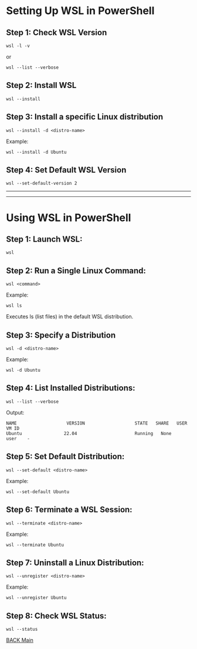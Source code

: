 # Setting Up WSL in PowerShell

## Step 1: Check WSL Version

```
wsl -l -v
```

or

```
wsl --list --verbose
```

## Step 2: Install WSL

```
wsl --install
```

## Step 3: Install a specific Linux distribution

```
wsl --install -d <distro-name>
```

Example:

```
wsl --install -d Ubuntu
```

## Step 4: Set Default WSL Version

```
wsl --set-default-version 2
```

---

---

# Using WSL in PowerShell

## Step 1: Launch WSL:

```
wsl
```

## Step 2: Run a Single Linux Command:

```
wsl <command>
```

Example:

```
wsl ls
```

Executes ls (list files) in the default WSL distribution.

## Step 3: Specify a Distribution

```
wsl -d <distro-name>
```

Example:

```
wsl -d Ubuntu
```

## Step 4: List Installed Distributions:

```
wsl --list --verbose
```

Output:

```
NAME                   VERSION                   STATE   SHARE   USER    VM ID
Ubuntu                22.04                      Running   None    user    -

```

## Step 5: Set Default Distribution:

```
wsl --set-default <distro-name>
```

Example:

```
wsl --set-default Ubuntu
```

## Step 6: Terminate a WSL Session:

```
wsl --terminate <distro-name>
```

Example:

```
wsl --terminate Ubuntu
```

## Step 7: Uninstall a Linux Distribution:

```
wsl --unregister <distro-name>
```

Example:

```
wsl --unregister Ubuntu
```

## Step 8: Check WSL Status:

```
wsl --status
```

[BACK Main](docker-main.md)
